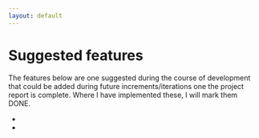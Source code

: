 ```yaml
---
layout: default
---
```


# Suggested features

The features below are one suggested during the course of development that could be added during future increments/iterations one the project report is complete. Where I have implemented these, I will mark them DONE.

+
+
